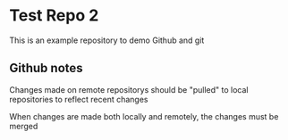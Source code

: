 # Test Repo 2
This is an example repository to demo Github and git

## Github notes
Changes made on remote repositorys should be "pulled" to local repositories to reflect recent changes

When changes are made both locally and remotely, the changes must be merged
